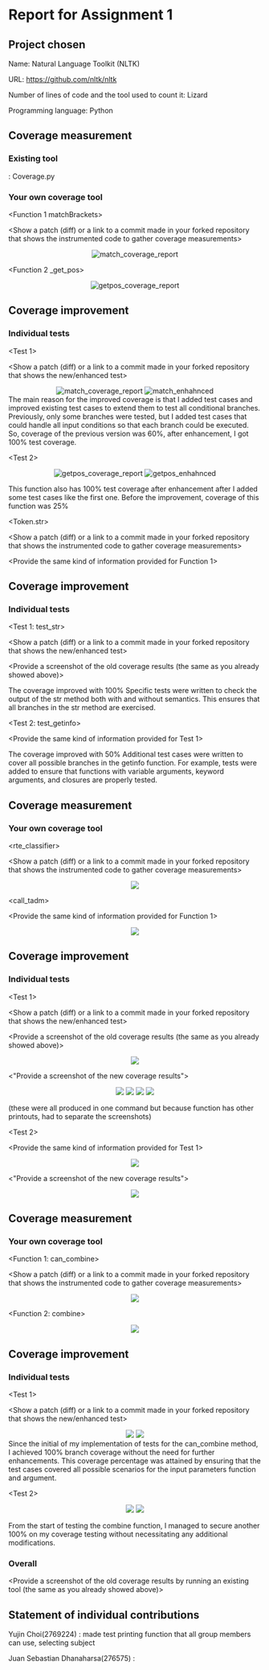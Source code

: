 # Report for Assignment 1

## Project chosen

Name:  Natural Language Toolkit (NLTK)

URL: https://github.com/nltk/nltk

Number of lines of code and the tool used to count it: Lizard

Programming language: Python

## Coverage measurement

### Existing tool
: Coverage.py
<Inform the name of the existing tool that was executed and how it was executed>

<Show the coverage results provided by the existing tool with a screenshot>


### Your own coverage tool

<The following is supposed to be repeated for each group member>

<Yujin Choi>

<Function 1 matchBrackets>

<Show a patch (diff) or a link to a commit made in your forked repository that shows the instrumented code to gather coverage measurements>

<div align="center">
  <img src="https://github.com/asdnng/nltk_SEP_group120/blob/main/images/match_results.png" alt="match_coverage_report">
</div>

<Function 2 _get_pos>
<div align="center">
  <img src="https://github.com/asdnng/nltk_SEP_group120/blob/main/images/getpos_results.png" alt="getpos_coverage_report">
</div>

## Coverage improvement

### Individual tests

<The following is supposed to be repeated for each group member>

<Yujin Choi>

<Test 1>

<Show a patch (diff) or a link to a commit made in your forked repository that shows the new/enhanced test>

<div align="center">
  <img src="https://github.com/asdnng/nltk_SEP_group120/blob/main/images/match_results.png" alt="match_coverage_report">
  <img src="https://github.com/asdnng/nltk_SEP_group120/blob/main/images/match_enhanced.png" alt="match_enhahnced">
</div>

<State the coverage improvement with a number and elaborate on why the coverage is improved>
 The main reason for the improved coverage is that I added test cases and improved existing test cases to extend them to test all conditional branches. Previously, only some branches were tested, but I added test cases that could handle all input conditions so that each branch could be executed. So, coverage of the previous version was 60%, after enhancement, I got 100% test coverage.

<Test 2>

<div align="center">
  <img src="https://github.com/asdnng/nltk_SEP_group120/blob/main/images/getpos_results.png" alt="getpos_coverage_report">
  <img src="https://github.com/asdnng/nltk_SEP_group120/blob/main/images/getpos_enhanced.png" alt="getpos_enhahnced">
</div>

 This function also has 100% test coverage after enhancement after I added some test cases like the first one. Before the improvement, coverage of this function was 25%

<Niek>

<Token.str>

<Show a patch (diff) or a link to a commit made in your forked repository that shows the instrumented code to gather coverage measurements>

<Provide a screenshot of the coverage results output by the instrumentation>


<getinfo>

<Provide the same kind of information provided for Function 1>



## Coverage improvement

### Individual tests

<The following is supposed to be repeated for each group member>

<Niek>

<Test 1: test_str>

<Show a patch (diff) or a link to a commit made in your forked repository that shows the new/enhanced test>

<Provide a screenshot of the old coverage results (the same as you already showed above)>

<Provide a screenshot of the new coverage results>

<State the coverage improvement with a number and elaborate on why the coverage is improved>
The coverage improved with 100%
Specific tests were written to check the output of the str method both with and without semantics. This ensures that all branches in the str method are exercised.

<Test 2: test_getinfo>

<Provide the same kind of information provided for Test 1>

The coverage improved with 50%
Additional test cases were written to cover all possible branches in the getinfo    function. For example, tests were added to ensure that functions with variable arguments, keyword arguments, and closures are properly tested.
 

 ## Coverage measurement

 ### Your own coverage tool

 <Junhyeok Lee>

<rte_classifier>

<Show a patch (diff) or a link to a commit made in your forked repository that shows the instrumented code to gather coverage measurements>

<Provide a screenshot of the coverage results output by the instrumentation>

<div align="center">
  <img src="https://github.com/asdnng/nltk_SEP_group120/blob/main/images/rte_classify_old_coverage.png">
</div>

<call_tadm>

<Provide the same kind of information provided for Function 1>

<div align="center">
  <img src="https://github.com/asdnng/nltk_SEP_group120/blob/main/images/call_tadm_old_coverage.png">
</div>

## Coverage improvement

### Individual tests

<Junhyeok Lee>

<Test 1>

<Show a patch (diff) or a link to a commit made in your forked repository that shows the new/enhanced test>

<Provide a screenshot of the old coverage results (the same as you already showed above)>

<div align="center">
  <img src="https://github.com/asdnng/nltk_SEP_group120/blob/main/images/rte_classify_old_coverage.png">
</div>

<"Provide a screenshot of the new coverage results">

<div align="center">
  <img src="https://github.com/asdnng/nltk_SEP_group120/blob/main/images/test_rte_classify_new_coverage_1.png">
  <img src="https://github.com/asdnng/nltk_SEP_group120/blob/main/images/test_rte_classify_new_coverage_2.png">
  <img src="https://github.com/asdnng/nltk_SEP_group120/blob/main/images/test_rte_classify_new_coverage_3.png">
  <img src="https://github.com/asdnng/nltk_SEP_group120/blob/main/images/test_rte_classify_new_coverage_4.png">
</div>

(these were all produced in one command but because function has other printouts, had to separate the screenshots)

<State the coverage improvement with a number and elaborate on why the coverage is improved>

<Test 2>

<Provide the same kind of information provided for Test 1>

<div align="center">
  <img src="https://github.com/asdnng/nltk_SEP_group120/blob/main/images/call_tadm_old_coverage.png">
</div>

<"Provide a screenshot of the new coverage results">

<div align="center">
  <img src="https://github.com/asdnng/nltk_SEP_group120/blob/main/images/test_call_tadm_new_coverage.png">
</div>

## Coverage measurement

### Your own coverage tool

<Juan Sebastian Dhanaharsa>

<Function 1: can_combine>

<Show a patch (diff) or a link to a commit made in your forked repository that shows the instrumented code to gather coverage measurements>

<div align="center">
  <img src="https://github.com/asdnng/nltk_SEP_group120/blob/main/images/can_combine%20hithit.png">
</div>

<Function 2: combine>
<div align="center">
  <img src="https://github.com/asdnng/nltk_SEP_group120/blob/main/images/combine%20hithit.png">
</div>

## Coverage improvement

### Individual tests

<The following is supposed to be repeated for each group member>

<Juan Sebastian Dhanaharsa>

<Test 1>

<Show a patch (diff) or a link to a commit made in your forked repository that shows the new/enhanced test>

<div align="center">
  <img src="https://github.com/asdnng/nltk_SEP_group120/blob/main/images/can_combine%20coverage.png">
  <img src="https://github.com/asdnng/nltk_SEP_group120/blob/main/images/can_combine%20hit.png">
</div>

<State the coverage improvement with a number and elaborate on why the coverage is improved>
Since the initial of my implementation of tests for the can_combine method, I achieved 100% branch coverage without the need for further enhancements. This coverage percentage was attained by ensuring that the test cases covered all possible scenarios for the input parameters function and argument.

<Test 2>

<div align="center">
  <img src="https://github.com/asdnng/nltk_SEP_group120/blob/main/images/combine%20coverage.png">
  <img src="https://github.com/asdnng/nltk_SEP_group120/blob/main/images/combine%20hit.png">
</div>

From the start of testing the combine function, I managed to secure another 100% on my coverage testing without necessitating any additional modifications.

### Overall

<Provide a screenshot of the old coverage results by running an existing tool (the same as you already showed above)>



<Provide a screenshot of the new coverage results by running the existing tool using all test modifications made by the group>

## Statement of individual contributions

<Write what each group member did>

Yujin Choi(2769224) : made test printing function that all group members can use, selecting subject

Juan Sebastian Dhanaharsa(276575) : 
